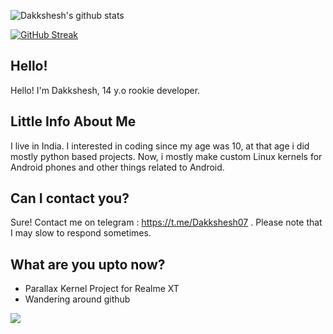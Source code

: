 ![Dakkshesh's github stats](https://github-readme-stats.vercel.app/api?username=dakkshesh07&show_icons=true&theme=algolia)

[![GitHub Streak](https://github-readme-streak-stats.herokuapp.com/?user=dakkshesh07&theme=dark)](https://github.com/DenverCoder1/github-readme-streak-stats)

## Hello!
Hello! I'm Dakkshesh, 14 y.o rookie developer.

## Little Info About Me
I live in India. I interested in coding since my age was 10, at that age i did mostly python based projects. Now, i mostly make custom Linux kernels for Android phones and other things related to Android.

## Can I contact you?
Sure! Contact me on telegram : https://t.me/Dakkshesh07 . Please note that I may slow to respond sometimes.

## What are you upto now?
- Parallax Kernel Project for Realme XT
- Wandering around github

![](https://komarev.com/ghpvc/?username=dakkshesh07)

